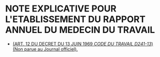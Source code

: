 # NOTE EXPLICATIVE POUR L'ETABLISSEMENT DU RAPPORT ANNUEL DU MEDECIN DU TRAVAIL

- [(ART. 12 DU DECRET DU 13 JUIN 1969 *CODE DU TRAVAIL D241-13*) (Non parue au Journal officiel).](art-12)

